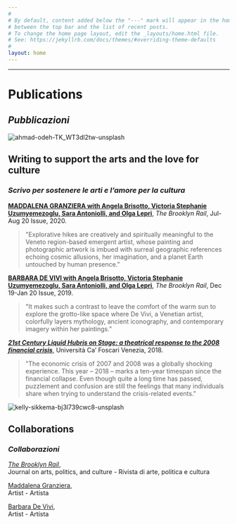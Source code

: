 ```yaml
---
#
# By default, content added below the "---" mark will appear in the home page
# between the top bar and the list of recent posts.
# To change the home page layout, edit the _layouts/home.html file.
# See: https://jekyllrb.com/docs/themes/#overriding-theme-defaults
#
layout: home
---
```

*****

# **Publications** 

## **<em>Pubblicazioni</em>** 



![ahmad-odeh-TK_WT3dl2tw-unsplash](https://user-images.githubusercontent.com/57620839/69497364-56cb9d00-0edc-11ea-89be-f189050132eb.jpg)

## Writing to support the arts and the love for culture

### *Scrivo per sostenere le arti e l’amore per la cultura*
      
  
[**MADDALENA GRANZIERA with Angela Brisotto, Victoria Stephanie Uzumyemezoglu, Sara Antoniolli, and Olga Lepri**](https://brooklynrail.org/2020/07/art/MADDALENA-GRANZIERA-with-Angela-Brisotto-Victoria-Stephanie-Uzumyemezoglu-Sara-Antoniolli-and-Olga-Lepri), _The Brooklyn Rail_, Jul-Aug 20 Issue, 2020.  

   > "Explorative hikes are creatively and spiritually meaningful to the Veneto region-based emergent artist, whose painting and photographic artwork is imbued with surreal geographic references echoing cosmic allusions, her imagination, and a planet Earth untouched by human presence."

      
  
[**BARBARA DE VIVI with Angela Brisotto, Victoria Stephanie Uzumyemezoglu, Sara Antoniolli, and Olga Lepri**](https://brooklynrail.org/2019/12/art/BARBARA-DE-VIVI-with-Angela-Brisotto-Victoria-Stephanie-Uzumyemezoglu-Sara-Antoniolli-Olga-Lepri), _The Brooklyn Rail_, Dec 19-Jan 20 Issue, 2019.  

   > "It makes such a contrast to leave the comfort of the warm sun to explore the grotto-like space where De Vivi, a Venetian artist, colorfully layers mythology, ancient iconography, and contemporary imagery within her paintings."  

      
  
[***21st Century Liquid Hubris on Stage: a theatrical response to the 2008 financial crisis***](http://hdl.handle.net/10579/14011), Università Ca’ Foscari Venezia, 2018.  
   
   > "The economic crisis of 2007 and 2008 was a globally shocking experience. This year – 2018 – marks a ten-year timespan since the financial collapse. Even though quite a long time has passed, puzzlement and confusion are still the feelings that many individuals share when trying to understand the crisis-related events."

      
  
![kelly-sikkema-bj3l739cwc8-unsplash](https://user-images.githubusercontent.com/57620839/87149807-34429480-c2b1-11ea-9391-1d5e80c2b635.jpg)

## **Collaborations** 

### ***Collaborazioni***

[*The Brooklyn Rail*](https://brooklynrail.org/),  
Journal on arts, politics, and culture - Rivista di arte, politica e cultura   

[Maddalena Granziera](https://maddalenagranziera.wixsite.com/maddalenag),  
Artist - Artista  

[Barbara De Vivi](https://www.barbaradevivi.com),   
Artist - Artista  

